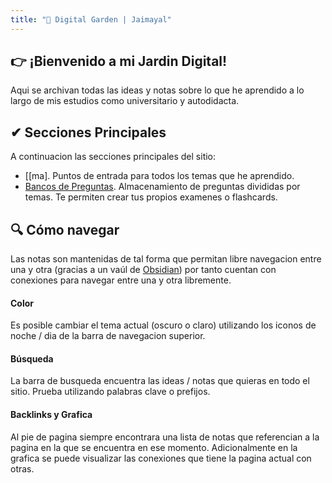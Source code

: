 ```yaml
---
title: "🌲 Digital Garden | Jaimayal"
---
```

## 👉 ¡Bienvenido a mi Jardin Digital!
Aqui se archivan todas las ideas y notas sobre lo que he aprendido a lo largo de mis estudios como universitario y autodidacta.
## ✔ Secciones Principales
A continuacion las secciones principales del sitio:
- [[ma]. Puntos de entrada para todos los temas que he aprendido. 
- [Bancos de Preguntas](menu/bancos.md). Almacenamiento de preguntas divididas por temas. Te permiten crear tus propios examenes o flashcards.
## 🔍 Cómo navegar
Las notas son mantenidas de tal forma que permitan libre navegacion entre una y otra (gracias a un vaúl de [Obsidian](https://obsidian.md/)) por tanto cuentan con conexiones para navegar entre una y otra libremente.
#### Color
Es posible cambiar el tema actual (oscuro o claro) utilizando los iconos de noche / dia de la barra de navegacion superior.

#### Búsqueda
La barra de busqueda encuentra las ideas / notas que quieras en todo el sitio. Prueba utilizando palabras clave o prefijos.

#### Backlinks y Grafica
Al pie de pagina siempre encontrara una lista de notas que referencian a la pagina en la que se encuentra en ese momento. Adicionalmente en la grafica se puede visualizar las conexiones que tiene la pagina actual con otras.

